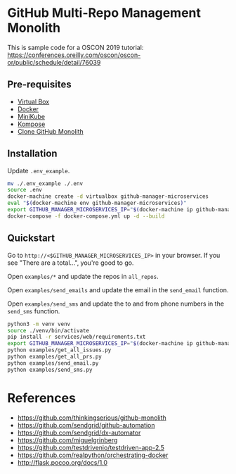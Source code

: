 # GitHub Multi-Repo Management Monolith

This is sample code for a OSCON 2019 tutorial: https://conferences.oreilly.com/oscon/oscon-or/public/schedule/detail/76039

## Pre-requisites

* [Virtual Box](https://www.virtualbox.org/wiki/Downloads)
* [Docker](https://docs.docker.com/install)
* [MiniKube](https://kubernetes.io/docs/tasks/tools/install-minikube)
* [Kompose](https://kubernetes.io/docs/tasks/configure-pod-container/translate-compose-kubernetes/#install-kompose)
* [Clone GitHub Monolith](https://github.com/thinkingserious/github-monolith)

## Installation

Update `.env_example`.

```bash
mv ./.env_example ./.env
source .env
docker-machine create -d virtualbox github-manager-microservices
eval "$(docker-machine env github-manager-microservices)"
export GITHUB_MANAGER_MICROSERVICES_IP="$(docker-machine ip github-manager-microservices)"
docker-compose -f docker-compose.yml up -d --build
```

## Quickstart

Go to `http://<$GITHUB_MANAGER_MICROSERVICES_IP>` in your browser. If you see "There are a total...", you're good to go.

Open `examples/*` and update the repos in `all_repos`.

Open `examples/send_emails` and update the email in the `send_email` function.

Open `examples/send_sms` and update the to and from phone numbers in the `send_sms` function.

```bash
python3 -m venv venv
source ./venv/bin/activate
pip install -r services/web/requirements.txt
export GITHUB_MANAGER_MICROSERVICES_IP="$(docker-machine ip github-manager-microservices)"
python examples/get_all_issues.py
python examples/get_all_prs.py
python examples/send_email.py
python examples/send_sms.py
```

# References
* https://github.com/thinkingserious/github-monolith
* https://github.com/sendgrid/github-automation
* https://github.com/sendgrid/dx-automator
* https://github.com/miguelgrinberg
* https://github.com/testdrivenio/testdriven-app-2.5
* https://github.com/realpython/orchestrating-docker
* http://flask.pocoo.org/docs/1.0